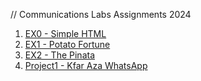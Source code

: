 // Communications Labs Assignments 2024

1. [EX0 - Simple HTML](https://yael-renous.github.io/IMA_CommunicationsLab/EX0/)
2. [EX1 - Potato Fortune](https://yael-renous.github.io/IMA_CommunicationsLab/EX1)
3. [EX2 - The Pinata](https://yael-renous.github.io/IMA_CommunicationsLab/EX2)
4. [Project1 - Kfar Aza WhatsApp](https://yael-renous.github.io/IMA_CommunicationsLab/Project1)
